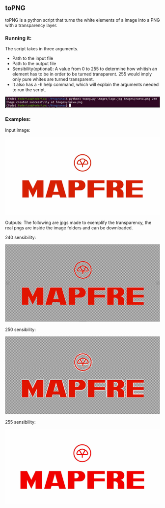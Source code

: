 ## toPNG

toPNG is a python script that turns the white elements of a image into a PNG with a transparency layer.

### Running it:

The script takes in three arguments.
* Path to the input file
* Path to the output file
* Sensibility(optional): A value from 0 to 255 to determine how whitish an element has to be in order to be turned transparent. 255 would imply only pure whites are turned transparent.
* It also has a -h help command, which will explain  the arguments needed to run the script.

![terminal](images/terminal.jpg)


### Examples:

Input image:

![input](images/logo.jpg)

Outputs: The following are jpgs made to exemplify the transparency, the real pngs are inside the image folders and can be downloaded.

240 sensibility:

![output1](images/example1.jpg)

250 sensibility:

![output2](images/example2.jpg)

255 sensibility:

![output3](images/example4.jpg)
